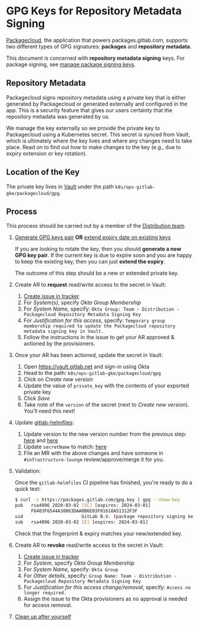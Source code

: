 # GPG Keys for Repository Metadata Signing

[Packagecloud](https://packagecloud.io), the application that powers packages.gitlab.com, supports two different types of GPG signatures: **packages** and **repository metadata**.

This document is concerned with **repository metadata signing** keys. For package signing, see [manage package signing keys](../packaging/manage-package-signing-keys.md).

## Repository Metadata

Packagecloud signs repository metadata using a private key that is either generated by Packagecloud or generated
externally and configured in the app. This is a security feature that gives our users certainty that the repository
metadata was generated by us.

We manage the key externally so we provide the private key to Packagecloud using a Kubernetes secret. This secret is
synced from Vault, which is ultimately where the key lives and where any changes need to take place.
Read on to find out how to make changes to the key (e.g., due to expiry extension or key rotation).

## Location of the Key

The private key lives in [Vault](https://vault.gitlab.net) under the path `k8s/ops-gitlab-gke/packagecloud/gpg`.

## Process

This process should be carried out by a member of the [Distribution team](https://about.gitlab.com/handbook/engineering/development/enablement/systems/distribution/).

1. [Generate GPG keys pair](../packaging/manage-package-signing-keys.md#generating-the-gpg-keys-pair) **OR** [extend expiry
   date on existing keys](../packaging/manage-package-signing-keys.md#extending-key-expiration)

    If you are looking to rotate the key, then you should **generate a new GPG key pair**. If the current key is due to
    expire soon and you are happy to keep the existing key, then you can just **extend the expiry**.

    The outcome of this step should be a new or extended private key.

1. Create AR to **request** read/write access to the secret in Vault:

    1. [Create issue in
       tracker](https://gitlab.com/gitlab-com/team-member-epics/access-requests/-/issues/new?issuable_template=Individual_Bulk_Access_Request)
    1. For _System(s)_, specify _Okta Group Membership_
    1. For _System Name_, specify: `Okta Group: Team - Distribution - Packagecloud Repository Metadata Signing Key`
    1. For _Justification for this access_, specify: `Temporary group membership required to update the Packagecloud repository metadata
       signing key in Vault.`
    1. Follow the instructions in the issue to get your AR approved & actioned by the provisioners.

1. Once your AR has been actioned, update the secret in Vault:

    1. Open <https://vault.gitlab.net> and sign-in using Okta
    1. Head to the path: `k8s/ops-gitlab-gke/packagecloud/gpg`
    1. Click on _Create new version_
    1. Update the value of `private_key` with the contents of your exported private key
    1. Click _Save_
    1. Take note of the `version` of the secret (next to _Create new version_). You'll need this next!

1. Update [gitlab-helmfiles](https://gitlab.com/gitlab-com/gl-infra/k8s-workloads/gitlab-helmfiles):

    1. Update version to the new version number from the previous
      step:
      [here](https://gitlab.com/gitlab-com/gl-infra/k8s-workloads/gitlab-helmfiles/-/blob/0b89319cf24f82bdeb978b9d6f101f7c7d73483c/releases/packagecloud/values-secrets/ops.yaml.gotmpl#L75)
      and [here](https://gitlab.com/gitlab-com/gl-infra/k8s-workloads/gitlab-helmfiles/-/blob/0b89319cf24f82bdeb978b9d6f101f7c7d73483c/releases/packagecloud/values-secrets/ops.yaml.gotmpl#L86)
    1. Update `secretName` to match: [here](https://gitlab.com/gitlab-com/gl-infra/k8s-workloads/gitlab-helmfiles/-/blob/0b89319cf24f82bdeb978b9d6f101f7c7d73483c/releases/packagecloud/ops.yaml.gotmpl#L64)
    1. File an MR with the above changes and have someone in `#infrastructure-lounge` review/approve/merge it for you.

1. Validation:

    Once the `gitlab-helmfiles` CI pipeline has finished, you're ready to do a quick test:

    ```sh
    $ curl -s https://packages.gitlab.com/gpg.key | gpg --show-key
    pub   rsa4096 2020-03-02 [SC] [expires: 2024-03-01]
          F6403F6544A38863DAA0B6E03F01618A51312F3F
    uid                      GitLab B.V. (package repository signing key) <packages@gitlab.com>
    sub   rsa4096 2020-03-02 [E] [expires: 2024-03-01]
    ```

    Check that the fingerprint & expiry matches your new/extended key.

1. Create AR to **revoke** read/write access to the secret in Vault:

    1. [Create issue in
       tracker](https://gitlab.com/gitlab-com/team-member-epics/access-requests/-/issues/new?issuable_template=Access_Change_Request)
    1. For _System_, specify _Okta Group Membership_
    1. For _System Name_, specify: `Okta Group`
    1. For _Other details_, specify: `Group Name: Team - Distribution - Packagecloud Repository Metadata Signing Key`
    1. For _Justification for this access change/removal_, specify: `Access no longer required.`
    1. Assign the issue to the Okta provisioners as no approval is needed for access removal.

1. [Clean up after yourself](../packaging/manage-package-signing-keys.md#purging-local-copies)
